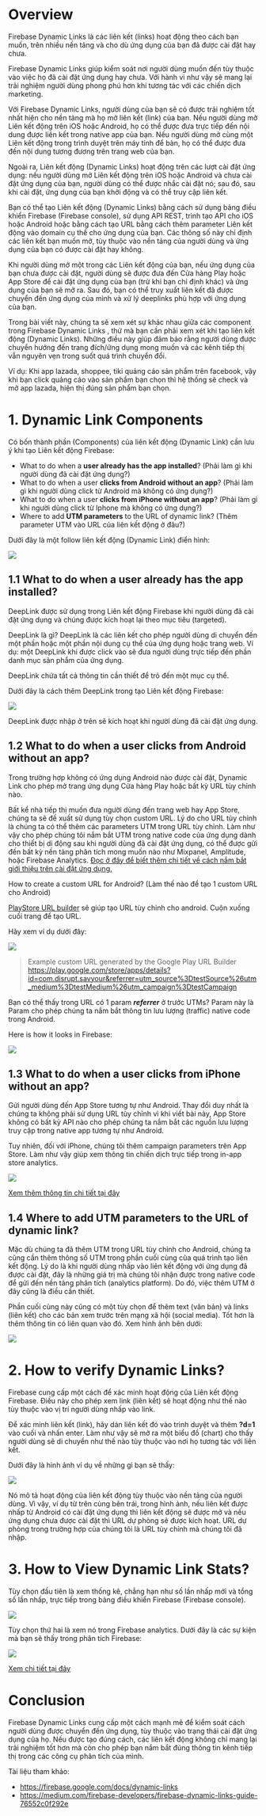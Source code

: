 # Overview
Firebase Dynamic Links là các liên kết (links) hoạt động theo cách bạn muốn, trên nhiều nền tảng và cho dù ứng dụng của bạn đã được cài đặt hay chưa.

Firebase Dynamic Links giúp kiểm soát nơi người dùng muốn đến tùy thuộc vào việc họ đã cài đặt ứng dụng hay chưa. Với hành vi như vậy sẽ mang lại trải nghiệm người dùng phong phú hơn khi tương tác với các chiến dịch marketing.

Với Firebase Dynamic Links, người dùng của bạn sẽ có được trải nghiệm tốt nhất hiện cho nền tảng mà họ mở liên kết (link) của bạn. Nếu người dùng mở Liên kết động trên iOS hoặc Android, họ có thể được đưa trực tiếp đến nội dung được liên kết trong native app của bạn. Nếu người dùng mở cùng một Liên kết động trong trình duyệt trên máy tính để bàn, họ có thể được đưa đến nội dung tương đương trên trang web của bạn.

Ngoài ra, Liên kết động (Dynamic Links) hoạt động trên các lượt cài đặt ứng dụng: nếu người dùng mở Liên kết động trên iOS hoặc Android và chưa cài đặt ứng dụng của bạn, người dùng có thể được nhắc cài đặt nó; sau đó, sau khi cài đặt, ứng dụng của bạn khởi động và có thể truy cập liên kết.

Bạn có thể tạo Liên kết động (Dynamic Links) bằng cách sử dụng bảng điều khiển Firebase (Firebase console), sử dụng API REST, trình tạo API  cho iOS hoặc Android hoặc bằng cách tạo URL bằng cách thêm parameter Liên kết động vào domain cụ thể cho ứng dụng của bạn. Các thông số này chỉ định các liên kết bạn muốn mở, tùy thuộc vào nền tảng của người dùng và ứng dụng của bạn có được cài đặt hay không.

Khi người dùng mở một trong các Liên kết động của bạn, nếu ứng dụng của bạn chưa được cài đặt, người dùng sẽ được đưa đến Cửa hàng Play hoặc App Store để cài đặt ứng dụng của bạn (trừ khi bạn chỉ định khác) và ứng dụng của bạn sẽ mở ra. Sau đó, bạn có thể truy xuất liên kết đã được chuyển đến ứng dụng của mình và xử lý deeplinks phù hợp với ứng dụng của bạn.

Trong bài viết này, chúng ta sẽ xem xét sự khác nhau giữa các component trong Firebase Dynamic Links , thứ mà bạn cần phải xem xét khi tạo liên kết động (Dynamic Links). Những điều này giúp đảm bảo rằng người dùng được chuyển hướng đến trang đích/ứng dụng mong muốn và các kênh tiếp thị vẫn nguyên vẹn trong suốt quá trình chuyển đổi.

Ví dụ: Khi app lazada, shoppee, tiki quảng cáo sản phẩm trên facebook, vậy khi bạn click quảng cáo vào sản phẩm bạn chọn thì hệ thống sẽ check và mở app lazada, hiện thị đúng sản phẩm bạn chọn.

# 1. Dynamic Link Components

Có bốn thành phần (Components) của liên kết động (Dynamic Link) cần lưu ý khi tạo Liên kết động Firebase:

- What to do when a **user already has the app installed**? (Phải làm gì khi người dùng đã cài đặt ứng dụng?)
- What to do when a user **clicks from Android without an app**? (Phải làm gì khi người dùng click từ Android mà không có ứng dụng?)
- What to do when a user **clicks from iPhone without an app**? (Phải làm gì khi người dùng click từ Iphone mà không có ứng dụng?)
- Where to add **UTM parameters** to the URL of dynamic link? (Thêm parameter UTM vào URL của liên kết động ở đâu?)

Dưới đây là một follow liên kết động (Dynamic Link) điển hình:

![](https://images.viblo.asia/59fead1e-8e68-4f40-a680-2197ab38dc24.png)

## 1.1 What to do when a user already has the app installed?
DeepLink được sử dụng trong Liên kết động Firebase khi người dùng đã cài đặt ứng dụng và chúng được kích hoạt lại theo mục tiêu (targeted).

DeepLink là gì?
DeepLink là các liên kết cho phép người dùng di chuyển đến một phần hoặc một phần nội dung cụ thể của ứng dụng hoặc trang web. Ví dụ: một DeepLink khi được click vào sẽ đưa người dùng trực tiếp đến phần danh mục sản phẩm của ứng dụng.

DeepLink chứa tất cả thông tin cần thiết để trỏ đến một mục cụ thể.

Dưới đây là cách thêm DeepLink trong tạo Liên kết động Firebase:

![](https://images.viblo.asia/9bf6a183-46c2-4288-85bf-e81d3f68954b.png)

DeepLink được nhập ở trên sẽ kích hoạt khi người dùng đã cài đặt ứng dụng.

## 1.2 What to do when a user clicks from Android without an app?
Trong trường hợp không có ứng dụng Android nào được cài đặt, Dynamic Link cho phép mở trang ứng dụng Cửa hàng Play hoặc bất kỳ URL tùy chỉnh nào.

Bất kể nhà tiếp thị muốn đưa người dùng đến trang web hay App Store, chúng ta sẽ đề xuất sử dụng tùy chọn custom URL. Lý do cho URL tùy chỉnh là chúng ta có thể thêm các parameters UTM trong URL tùy chỉnh. Làm như vậy cho phép chúng tôi nắm bắt UTM trong native code của ứng dụng dành cho thiết bị di động sau khi người dùng đã cài đặt ứng dụng, có thể được gửi đến bất kỳ nền tảng phân tích mong muốn nào như Mixpanel, Amplitude, hoặc Firebase Analytics. [Đọc ở đây để biết thêm chi tiết về cách nắm bắt giới thiệu trên cài đặt ứng dụng.](https://developer.android.com/google/play/installreferrer/igetinstallreferrerservice)

How to create a custom URL for Android? (Làm thế nào để tạo 1 custom URL cho Android)

[PlayStore URL builder](https://developers.google.com/analytics/devguides/collection/android/v3/campaigns#google-play-url-builder) sẽ giúp tạo URL tùy chỉnh cho android. Cuộn xuống cuối trang để tạo URL.

Hãy xem ví dụ dưới đây:

![](https://images.viblo.asia/45c4fb72-a496-42b3-8040-f6fb4111b6db.png)

> Example custom URL generated by the Google Play URL Builder <br>
> https://play.google.com/store/apps/details?id=com.disrupt.savyour&referrer=utm_source%3DtestSource%26utm_medium%3DtestMedium%26utm_campaign%3DtestCampaign

Bạn có thể thấy trong URL có 1 param ***referrer*** ở trước UTMs? Param này là Param cho phép chúng ta nắm bắt thông tin lưu lượng (traffic) native code trong Android.

Here is how it looks in Firebase:

![](https://images.viblo.asia/fa66a1d7-ec0c-48ee-a40b-b8ad30f88a42.png)

## 1.3 What to do when a user clicks from iPhone without an app?
Gửi người dùng đến App Store tương tự như Android. Thay đổi duy nhất là chúng ta không phải sử dụng URL tùy chỉnh vì khi viết bài này, App Store không có bất kỳ API nào cho phép chúng ta nắm bắt các nguồn lưu lượng truy cập trong native app tương tự như Android.

Tuy nhiên, đối với iPhone, chúng tôi thêm campaign parameters trên App Store. Làm như vậy giúp xem thông tin chiến dịch trực tiếp trong in-app store analytics.

![](https://images.viblo.asia/e07c30ec-b044-4b39-ad61-e35c6c259eda.png)

[Xem thêm thông tin chi tiết tại đây](https://appstoreconnect.apple.com/login?module=AppAnalytics&hostname=analytics.itunes.apple.com&targetUrl=%2F&authResult=FAILED#%2Fcampaigngenerator%3Fapp=1237114277)

## 1.4 Where to add UTM parameters to the URL of dynamic link?
Mặc dù chúng ta đã thêm UTM trong URL tùy chỉnh cho Android, chúng ta cũng cần thêm thông số UTM trong phần cuối cùng của quá trình tạo liên kết động. Lý do là khi người dùng nhấp vào liên kết động với ứng dụng đã được cài đặt, đây là những giá trị mà chúng tôi nhận được trong native code để gửi đến nền tảng phân tích (analytics platform). Do đó, việc thêm UTM ở đây cũng là điều cần thiết.

Phần cuối cùng này cũng có một tùy chọn để thêm text (văn bản) và links (liên kết) cho các bản xem trước trên mạng xã hội (social media). Tốt hơn là thêm thông tin có liên quan vào đó. Xem hình ảnh bên dưới:

![](https://images.viblo.asia/a10da901-e7a9-4b7d-853c-588b06338170.png)

# 2. How to verify Dynamic Links?
Firebase cung cấp một cách để xác minh hoạt động của Liên kết động Firebase. Điều này cho phép xem link (liên kết) sẽ hoạt động như thế nào tùy thuộc vào vị trí người dùng nhấp vào link.

Để xác minh liên kết (link), hãy dán liên kết đó vào trình duyệt và thêm **?d=1** vào cuối và nhấn enter. Làm như vậy sẽ mở ra một biểu đồ (chart) cho thấy người dùng sẽ di chuyển như thế nào tùy thuộc vào nơi họ tương tác với liên kết.

Dưới đây là hình ảnh ví dụ về những gì bạn sẽ thấy:

![](https://images.viblo.asia/a4582c78-52ab-443a-9752-5a7a4c348f74.png)

Nó mô tả hoạt động của liên kết động tùy thuộc vào nền tảng của người dùng. Vì vậy, ví dụ từ trên cùng bên trái, trong hình ảnh, nếu liên kết được nhấp từ Android có cài đặt ứng dụng thì liên kết động sẽ được mở và nếu ứng dụng chưa được cài đặt thì URL dự phòng sẽ được kích hoạt. URL dự phòng trong trường hợp của chúng tôi là URL tùy chỉnh mà chúng tôi đã nhập.

# 3. How to View Dynamic Link Stats?
Tùy chọn đầu tiên là xem thống kê, chẳng hạn như số lần nhấp mới và tổng số lần nhấp, trực tiếp trong bảng điều khiển Firebase (Firebase console).

![](https://images.viblo.asia/4684cb1c-9772-4abe-9664-bfd8e29b34dc.png)

Tùy chọn thứ hai là xem nó trong Firebase analytics. Dưới đây là các sự kiện mà bạn sẽ thấy trong phân tích Firebase:

![](https://images.viblo.asia/63df9400-3355-48db-8537-dbdc6b71138b.png)

[Xem chi tiết tại đây](https://firebase.google.com/docs/dynamic-links/analytics#:~:text=Firebase%20Dynamic%20Links%20records%20events,retrieved%20using%20a%20REST%20API.)

# Conclusion
Firebase Dynamic Links cung cấp một cách mạnh mẽ để kiểm soát cách người dùng được chuyển đến ứng dụng, tùy thuộc vào trạng thái cài đặt ứng dụng của họ. Nếu được tạo đúng cách, các liên kết động không chỉ mang lại trải nghiệm tốt hơn mà còn cho phép bạn nắm bắt đúng thông tin kênh tiếp thị trong các công cụ phân tích của mình.


Tài liệu tham khảo:
- https://firebase.google.com/docs/dynamic-links
- https://medium.com/firebase-developers/firebase-dynamic-links-guide-76552c0f292e